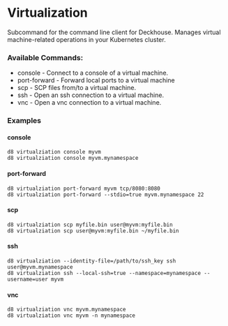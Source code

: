 # Virtualization
Subcommand for the command line client for Deckhouse.
Manages virtual machine-related operations in your Kubernetes cluster.

### Available Commands:
* console      - Connect to a console of a virtual machine.
* port-forward - Forward local ports to a virtual machine
* scp          - SCP files from/to a virtual machine.
* ssh          - Open an ssh connection to a virtual machine.
* vnc          - Open a vnc connection to a virtual machine.

### Examples
#### console
```shell
d8 virtualziation console myvm
d8 virtualziation console myvm.mynamespace
```
#### port-forward
```shell
d8 virtualziation port-forward myvm tcp/8080:8080
d8 virtualziation port-forward --stdio=true myvm.mynamespace 22
```
#### scp
```shell
d8 virtualziation scp myfile.bin user@myvm:myfile.bin
d8 virtualziation scp user@myvm:myfile.bin ~/myfile.bin
```
#### ssh
```shell
d8 virtualziation --identity-file=/path/to/ssh_key ssh user@myvm.mynamespace
d8 virtualziation ssh --local-ssh=true --namespace=mynamespace --username=user myvm
```
#### vnc
```shell
d8 virtualziation vnc myvm.mynamespace
d8 virtualziation vnc myvm -n mynamespace
```